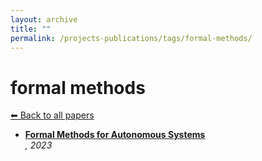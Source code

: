 ```yaml
---
layout: archive
title: ""
permalink: /projects-publications/tags/formal-methods/
---
```


# formal methods
[⬅ Back to all papers](../../)

- **[Formal Methods for Autonomous Systems](../papers.md)**  
  *, 2023*